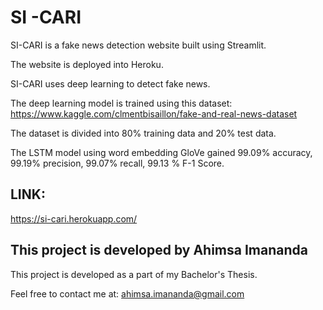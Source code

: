 # SI -CARI
SI-CARI is a fake news detection website built using Streamlit.

The website is deployed into Heroku.

SI-CARI uses deep learning to detect fake news.

The deep learning model is trained using this dataset: https://www.kaggle.com/clmentbisaillon/fake-and-real-news-dataset

The dataset is divided into 80% training data and 20% test data.

The LSTM model using word embedding GloVe gained 99.09% accuracy, 99.19% precision, 99.07% recall, 99.13 % F-1 Score.

## LINK: 
https://si-cari.herokuapp.com/

## This project is developed by Ahimsa Imananda
This project is developed as a part of my Bachelor's Thesis.

Feel free to contact me at: ahimsa.imananda@gmail.com

